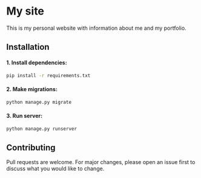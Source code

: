 # My site

This is my personal website with information about me and my portfolio.

## Installation

#### 1. Install dependencies:

```bash
pip install -r requirements.txt
```

#### 2. Make migrations:

```bash
python manage.py migrate
```

#### 3. Run server:

```bash
python manage.py runserver
```

## Contributing
Pull requests are welcome. For major changes, please open an issue first to discuss what you would like to change.
